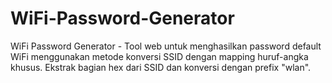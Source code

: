 # WiFi-Password-Generator
WiFi Password Generator - Tool web untuk menghasilkan password default WiFi menggunakan metode konversi SSID dengan mapping huruf-angka khusus. Ekstrak bagian hex dari SSID dan konversi dengan prefix "wlan".
